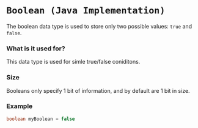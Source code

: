 # `Boolean (Java Implementation)`
The boolean data type is used to store only two possible values: `true` and `false`.

### What is it used for?
This data type is used for simle true/false coniditons.

### Size
Booleans only specify 1 bit of information, and by default are 1 bit in size.

### Example
```java
boolean myBoolean = false
```
